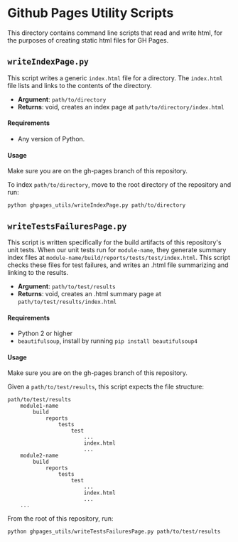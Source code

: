 # Github Pages Utility Scripts

This directory contains command line scripts that read and write html, for the purposes of creating static html files for GH Pages.

## `writeIndexPage.py`

This script writes a generic `index.html` file for a directory.
The `index.html` file lists and links to the contents of the directory.

- **Argument**: `path/to/directory`
- **Returns**: void, creates an index page at `path/to/directory/index.html`

#### Requirements

- Any version of Python.

#### Usage

Make sure you are on the gh-pages branch of this repository.

To index `path/to/directory`, move to the root directory of the repository and run:

```
python ghpages_utils/writeIndexPage.py path/to/directory
```

## `writeTestsFailuresPage.py`

This script is written specifically for the build artifacts of this repository's unit tests. When our unit tests run for `module-name`, they generate summary index files at `module-name/build/reports/tests/test/index.html`. This script checks these files for test failures, and writes an .html file summarizing and linking to the results.

- **Argument**: `path/to/test/results`
- **Returns**: void, creates an .html summary page at `path/to/test/results/index.html`

#### Requirements

- Python 2 or higher
- `beautifulsoup`, install by running `pip install beautifulsoup4`

#### Usage

Make sure you are on the gh-pages branch of this repository.

Given a `path/to/test/results`, this script expects the file structure:

```
path/to/test/results
    module1-name
        build
            reports
                tests
                    test
                        ...
                        index.html
                        ...
    module2-name
        build
            reports
                tests
                    test
                        ...
                        index.html
                        ...
    ...
```
From the root of this repository, run:

```
python ghpages_utils/writeTestsFailuresPage.py path/to/test/results
```